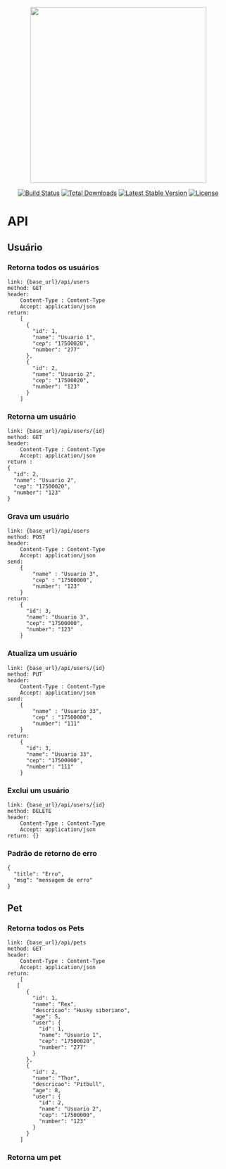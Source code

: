 <p align="center"><img src="https://res.cloudinary.com/dtfbvvkyp/image/upload/v1566331377/laravel-logolockup-cmyk-red.svg" width="400"></p>

<p align="center">
<a href="https://travis-ci.org/laravel/framework"><img src="https://travis-ci.org/laravel/framework.svg" alt="Build Status"></a>
<a href="https://packagist.org/packages/laravel/framework"><img src="https://poser.pugx.org/laravel/framework/d/total.svg" alt="Total Downloads"></a>
<a href="https://packagist.org/packages/laravel/framework"><img src="https://poser.pugx.org/laravel/framework/v/stable.svg" alt="Latest Stable Version"></a>
<a href="https://packagist.org/packages/laravel/framework"><img src="https://poser.pugx.org/laravel/framework/license.svg" alt="License"></a>
</p>


# API
## Usuário
### Retorna todos os usuários

    link: {base_url}/api/users
    method: GET
    header: 
        Content-Type : Content-Type
        Accept: application/json
    return: 
        [
          {
            "id": 1,
            "name": "Usuario 1",
            "cep": "17500020",
            "number": "277"
          },
          {
            "id": 2,
            "name": "Usuario 2",
            "cep": "17500020",
            "number": "123"
          }
        ]
        
### Retorna um usuário

    link: {base_url}/api/users/{id}
    method: GET
    header: 
        Content-Type : Content-Type
        Accept: application/json
    return :
    {
      "id": 2,
      "name": "Usuario 2",
      "cep": "17500020",
      "number": "123"
    }
    
### Grava um usuário

    link: {base_url}/api/users
    method: POST
    header: 
        Content-Type : Content-Type
        Accept: application/json
    send: 
        {
            "name" : "Usuario 3",
            "cep" : "17500000",
            "number": "123"
        }
    return:
        {
          "id": 3,
          "name": "Usuario 3",
          "cep": "17500000",
          "number": "123"
        }
        
### Atualiza um usuário

    link: {base_url}/api/users/{id}
    method: PUT
    header: 
        Content-Type : Content-Type
        Accept: application/json
    send: 
        {
            "name" : "Usuario 33",
            "cep" : "17500000",
            "number": "111"
        }
    return:
        {
          "id": 3,
          "name": "Usuario 33",
          "cep": "17500000",
          "number": "111"
        }
        
### Exclui um usuário

    link: {base_url}/api/users/{id}
    method: DELETE
    header: 
        Content-Type : Content-Type
        Accept: application/json
    return: {}
    
### Padrão de retorno de erro
    
    {
      "title": "Erro",
      "msg": "mensagem de erro"
    }

## Pet
### Retorna todos os Pets

    link: {base_url}/api/pets
    method: GET
    header: 
        Content-Type : Content-Type
        Accept: application/json
    return: 
        [
       [
          {
            "id": 1,
            "name": "Rex",
            "descricao": "Husky siberiano",
            "age": 5,
            "user": {
              "id": 1,
              "name": "Usuario 1",
              "cep": "17500020",
              "number": "277"
            }
          },
          {
            "id": 2,
            "name": "Thor",
            "descricao": "Pitbull",
            "age": 8,
            "user": {
              "id": 2,
              "name": "Usuario 2",
              "cep": "17500000",
              "number": "123"
            }
          }
        ]
### Retorna um pet



